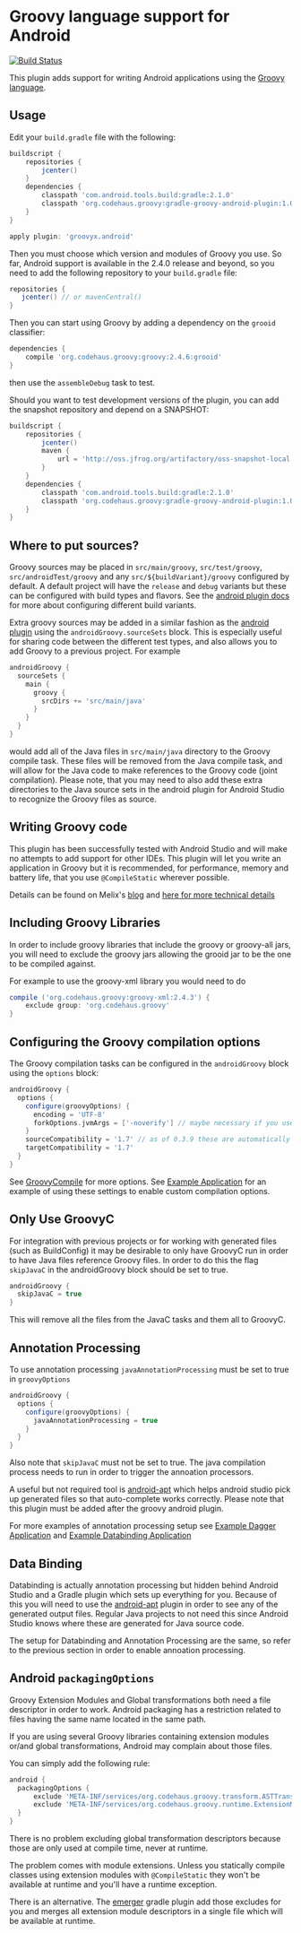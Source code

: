 Groovy language support for Android
===================================

[![Build Status](https://travis-ci.org/groovy/groovy-android-gradle-plugin.svg?branch=master)](https://travis-ci.org/groovy/groovy-android-gradle-plugin)

This plugin adds support for writing Android applications using the [Groovy language](http://groovy-lang.org).

Usage
-----

Edit your `build.gradle` file with the following:

```groovy
buildscript {
    repositories {
        jcenter()
    }
    dependencies {
        classpath 'com.android.tools.build:gradle:2.1.0'
        classpath 'org.codehaus.groovy:gradle-groovy-android-plugin:1.0.0'
    }
}

apply plugin: 'groovyx.android'
```

Then you must choose which version and modules of Groovy you use. So far, Android support is available in
the 2.4.0 release and beyond, so you need to add the following repository to your `build.gradle` file:

```groovy
repositories {
   jcenter() // or mavenCentral()
}
```

Then you can start using Groovy by adding a dependency on the `grooid` classifier:

```groovy
dependencies {
    compile 'org.codehaus.groovy:groovy:2.4.6:grooid'
}
```

then use the `assembleDebug` task to test.

Should you want to test development versions of the plugin, you can add the snapshot repository and depend on a SNAPSHOT:

```groovy
buildscript {
    repositories {
        jcenter()
        maven {
            url = 'http://oss.jfrog.org/artifactory/oss-snapshot-local'
        }
    }
    dependencies {
        classpath 'com.android.tools.build:gradle:2.1.0'
        classpath 'org.codehaus.groovy:gradle-groovy-android-plugin:1.0.1-SNAPSHOT'
    }
}
```

Where to put sources?
---------------------

Groovy sources may be placed in `src/main/groovy`, `src/test/groovy`, `src/androidTest/groovy` and any `src/${buildVariant}/groovy` 
configured by default. A default project will have the `release` and `debug` variants but these can be configured with build
types and flavors. See the [android plugin docs](https://sites.google.com/a/android.com/tools/tech-docs/new-build-system/user-guide#TOC-Build-Types)
for more about configuring different build variants.

Extra groovy sources may be added in a similar fashion as the [android plugin](https://sites.google.com/a/android.com/tools/tech-docs/new-build-system/user-guide#TOC-Sourcesets-and-Dependencies)
using the `androidGroovy.sourceSets` block. This is especially useful for sharing code between the different test types, and also 
allows you to add Groovy to a previous project. For example

```groovy
androidGroovy {
  sourceSets {
    main {
      groovy {
        srcDirs += 'src/main/java'
      }
    }
  }
}
```

would add all of the Java files in `src/main/java` directory to the Groovy compile task. These files will be removed
from the Java compile task, and will allow for the Java code to make references to the Groovy code (joint compilation).
Please note, that you may need to also add these extra directories to the Java source sets in the android plugin 
for Android Studio to recognize the Groovy files as source.

Writing Groovy code
-------------------

This plugin has been successfully tested with Android Studio and will make no attempts to add support for other IDEs.
This plugin will let you write an application in Groovy but it is recommended, for performance, memory and battery life, 
that you use `@CompileStatic` wherever possible.

Details can be found on Melix's [blog](http://melix.github.io/blog/2014/06/grooid.html) and [here for more technical details](http://melix.github.io/blog/2014/06/grooid2.html)

Including Groovy Libraries
--------------------------------

In order to include groovy libraries that include the groovy or groovy-all jars, you will need to exclude the 
groovy jars allowing the grooid jar to be the one to be compiled against.

For example to use the groovy-xml library you would need to do
```groovy
compile ('org.codehaus.groovy:groovy-xml:2.4.3') {
    exclude group: 'org.codehaus.groovy'
}
```


Configuring the Groovy compilation options
------------------------------------------

The Groovy compilation tasks can be configured in the `androidGroovy` block using the `options` block:

```groovy
androidGroovy {
  options {
    configure(groovyOptions) {
      encoding = 'UTF-8'
      forkOptions.jvmArgs = ['-noverify'] // maybe necessary if you use Google Play Services
    }
    sourceCompatibility	= '1.7' // as of 0.3.9 these are automatically set based off the android plugin's
    targetCompatibility = '1.7'
  }
}
```

See [GroovyCompile](https://docs.gradle.org/current/dsl/org.gradle.api.tasks.compile.GroovyCompile.html) for more options.
See [Example Application](https://github.com/pieces029/is-taylor-swift-single-groovy-android/blob/master/build.gradle) for
an example of using these settings to enable custom compilation options.

Only Use GroovyC
----------------

For integration with previous projects or for working with generated files (such as BuildConfig)
it may be desirable to only have GroovyC run in order to have Java files reference Groovy files.
In order to do this the flag `skipJavaC` in the androidGroovy block should be set to true.

```groovy
androidGroovy {
  skipJavaC = true
}
```

This will remove all the files from the JavaC tasks and them all to GroovyC.

Annotation Processing
---------------------
To use annotation processing `javaAnnotationProcessing` must be set to true in `groovyOptions`

```groovy
androidGroovy {
  options {
    configure(groovyOptions) {
      javaAnnotationProcessing = true
    }
  }
}
```

Also note that `skipJavaC` must not be set to true. The java compilation process needs to run in order to 
trigger the annoation processors.

A useful but not required tool is [android-apt](https://bitbucket.org/hvisser/android-apt) which helps android
studio pick up generated files so that auto-complete works correctly. Please note that this plugin must be added after
the groovy android plugin.

For more examples of annotation processing setup see 
[Example Dagger Application](https://github.com/pieces029/is-taylor-swift-single-groovy-android)
and [Example Databinding Application](https://github.com/pieces029/groovy-android-data-binding)

Data Binding
------------

Databinding is actually annotation processing but hidden behind Android Studio and a Gradle plugin which sets up
everything for you. Because of this you will need to use the [android-apt](https://bitbucket.org/hvisser/android-apt)
plugin in order to see any of the generated output files. Regular Java projects to not need this since Android Studio
knows where these are generated for Java source code.

The setup for Databinding and Annotation Processing are the same, so refer to the previous section in order to 
enable annoation processing.

Android `packagingOptions`
--------------------------

Groovy Extension Modules and Global transformations both need a file
descriptor in order to work. Android packaging has a restriction
related to files having the same name located in the same path.

If you are using several Groovy libraries containing extension modules
or/and global transformations, Android may complain about those files.

You can simply add the following rule:

```groovy
android {
  packagingOptions {
      exclude 'META-INF/services/org.codehaus.groovy.transform.ASTTransformation'
      exclude 'META-INF/services/org.codehaus.groovy.runtime.ExtensionModule'
  }
}
```

There is no problem excluding global transformation descriptors because
those are only used at compile time, never at runtime.

The problem comes with module extensions. Unless you statically
compile classes using extension modules with `@CompileStatic` they won't
be available at runtime and you'll have a runtime exception.

There is an alternative. The [emerger](https://github.com/kaleidos/emerger) gradle plugin add
those excludes for you and merges all extension module descriptors in
a single file which will be available at runtime.
